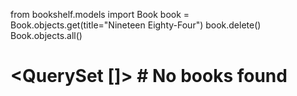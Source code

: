 from bookshelf.models import Book
book = Book.objects.get(title="Nineteen Eighty-Four")
book.delete()
Book.objects.all()
# <QuerySet []>  # No books found

